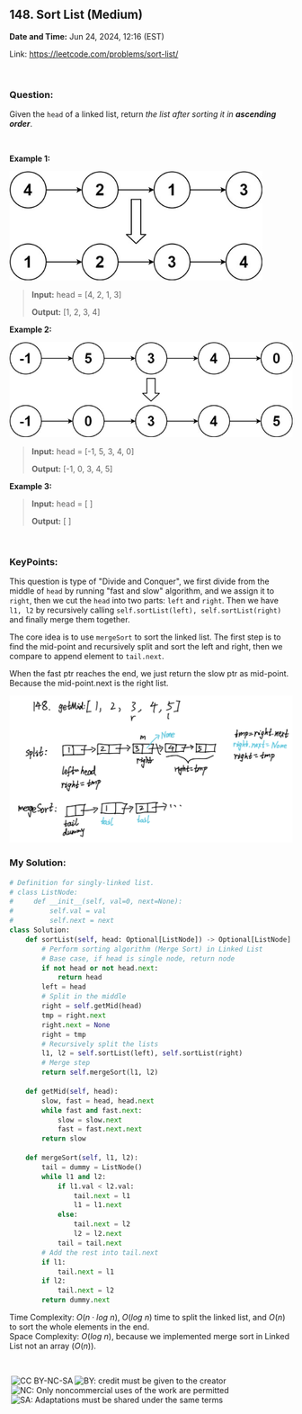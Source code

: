 ## 148. Sort List (Medium)
**Date and Time:** Jun 24, 2024, 12:16 (EST)

Link: https://leetcode.com/problems/sort-list/

<br>

### Question:
Given the `head` of a linked list, return _the list after sorting it in **ascending order**_.

<br>

**Example 1:**

<img src="../images/148_1.jpg" width=450>

> **Input:** head = [4, 2, 1, 3]
> 
> **Output:** [1, 2, 3, 4]

**Example 2:**

<img src="../images/148_2.jpg" width=550>

> **Input:** head = [-1, 5, 3, 4, 0]
> 
> **Output:** [-1, 0, 3, 4, 5]

**Example 3:**
> **Input:** head = [ ]
> 
> **Output:** [ ]

<br>

### KeyPoints:
This question is type of "Divide and Conquer", we first divide from the middle of `head` by running "fast and slow" algorithm, and we assign it to `right`, then we cut the `head` into two parts: `left` and `right`. Then we have `l1, l2` by recursively calling `self.sortList(left), self.sortList(right)` and finally merge them together.

The core idea is to use `mergeSort` to sort the linked list. The first step is to find the mid-point and recursively split and sort the left and right, then we compare to append element to `tail.next`.

When the fast ptr reaches the end, we just return the slow ptr as mid-point. Because the mid-point.next is the right list.

<img src="../images/148_3.png" width=700>

<br>

### My Solution:
```python
# Definition for singly-linked list.
# class ListNode:
#     def __init__(self, val=0, next=None):
#         self.val = val
#         self.next = next
class Solution:
    def sortList(self, head: Optional[ListNode]) -> Optional[ListNode]:
        # Perform sorting algorithm (Merge Sort) in Linked List
        # Base case, if head is single node, return node
        if not head or not head.next:
            return head
        left = head
        # Split in the middle
        right = self.getMid(head)
        tmp = right.next
        right.next = None
        right = tmp
        # Recursively split the lists
        l1, l2 = self.sortList(left), self.sortList(right)
        # Merge step
        return self.mergeSort(l1, l2)
    
    def getMid(self, head):
        slow, fast = head, head.next
        while fast and fast.next:
            slow = slow.next
            fast = fast.next.next
        return slow
    
    def mergeSort(self, l1, l2):
        tail = dummy = ListNode()
        while l1 and l2:
            if l1.val < l2.val:
                tail.next = l1
                l1 = l1.next
            else:
                tail.next = l2
                l2 = l2.next
            tail = tail.next
        # Add the rest into tail.next
        if l1:
            tail.next = l1
        if l2:
            tail.next = l2
        return dummy.next
```
Time Complexity: $O(n\cdot log\ n)$, $O(log\ n)$ time to split the linked list, and $O(n)$ to sort the whole elements in the end. <br>
Space Complexity: $O(log\ n)$, because we implemented merge sort in Linked List not an array ($O(n)$).

<br>

<img style="height:22px!important;margin-left:3px;vertical-align:text-bottom;" src="https://mirrors.creativecommons.org/presskit/icons/cc.svg?ref=chooser-v1" alt="CC BY-NC-SA" title="CC BY-NC-SA"><img style="height:22px!important;margin-left:3px;vertical-align:text-bottom;" src="https://mirrors.creativecommons.org/presskit/icons/by.svg?ref=chooser-v1" alt="BY: credit must be given to the creator" title="BY: credit must be given to the creator"><img style="height:22px!important;margin-left:3px;vertical-align:text-bottom;" src="https://mirrors.creativecommons.org/presskit/icons/nc.svg?ref=chooser-v1" alt="NC: Only noncommercial uses of the work are permitted" title="NC: Only noncommercial uses of the work are permitted"><img style="height:22px!important;margin-left:3px;vertical-align:text-bottom;" src="https://mirrors.creativecommons.org/presskit/icons/sa.svg?ref=chooser-v1" alt="SA: Adaptations must be shared under the same terms" title="SA: Adaptations must be shared under the same terms">
